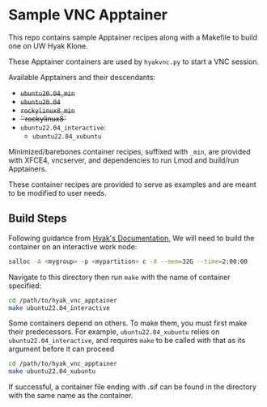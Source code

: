 Sample VNC Apptainer
====================

This repo contains sample Apptainer recipes along with a Makefile to build one
on UW Hyak Klone.

These Apptainer containers are used by `hyakvnc.py` to start a VNC session.

Available Apptainers and their descendants:

- ~~`ubuntu20.04_min`~~
- ~~`ubuntu20.04`~~
- ~~`rockylinux8_min`~~
- ~~``rockylinux8`~~
- `ubuntu22.04_interactive`:
	- `ubuntu22.04_xubuntu`


Minimized/barebones container recipes, suffixed with `_min`, are provided with
XFCE4, vncserver, and dependencies to run Lmod and build/run Apptainers.


These container recipes are provided to serve as examples and are meant to be
modified to user needs.

## Build Steps

Following guidance from [Hyak's Documentation](https://hyak.uw.edu/docs/tools/containers),
We will need to build the container on an interactive work node:

```bash
salloc -A <mygroup> -p <mypartition> c -8 --mem=32G --time=2:00:00
```

Navigate to this directory then run `make` with the name of container specified:

```bash
cd /path/to/hyak_vnc_apptainer
make ubuntu22.04_interactive 
```

Some containers depend on others. To make them, you must first make their
predecessors. For example, `ubuntu22.04_xubuntu` relies on
`ubuntu22.04_interactive`, and requires `make` to be called with that as its
argument before it can proceed

```bash
cd /path/to/hyak_vnc_apptainer
make ubuntu22.04_xubuntu
```

If successful, a container file ending with .sif can be found in the directory
with the same name as the container.

